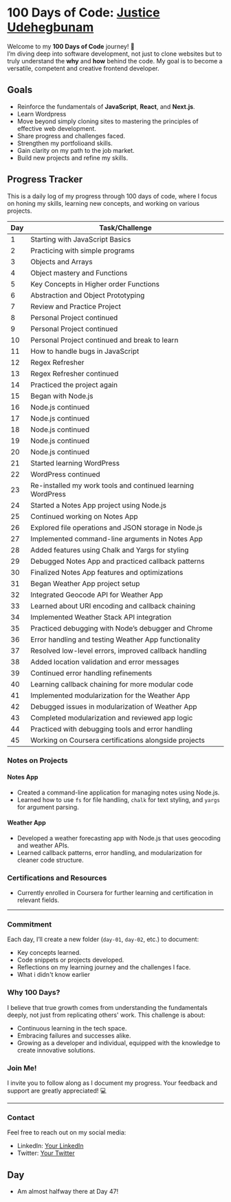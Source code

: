 # 100 Days of Code: [Justice Udehegbunam](https://github.com/Justice-Udehegbunam)

Welcome to my **100 Days of Code** journey! 🚀  
I’m diving deep into software development, not just to clone websites but to truly understand the **why** and **how** behind the code. My goal is to become a versatile, competent and creative frontend developer.

## Goals

- Reinforce the fundamentals of **JavaScript**, **React**, and **Next.js**.
- Learn Wordpress
- Move beyond simply cloning sites to mastering the principles of effective web development.
- Share progress and challenges faced.
- Strengthen my portfolioand skills.
- Gain clarity on my path to the job market.
- Build new projects and refine my skills.

## Progress Tracker

This is a daily log of my progress through 100 days of code, where I focus on honing my skills, learning new concepts, and working on various projects.

| Day | Task/Challenge                                              |
| --- | ----------------------------------------------------------- |
| 1   | Starting with JavaScript Basics                             |
| 2   | Practicing with simple programs                             |
| 3   | Objects and Arrays                                          |
| 4   | Object mastery and Functions                                |
| 5   | Key Concepts in Higher order Functions                      |
| 6   | Abstraction and Object Prototyping                          |
| 7   | Review and Practice Project                                 |
| 8   | Personal Project continued                                  |
| 9   | Personal Project continued                                  |
| 10  | Personal Project continued and break to learn               |
| 11  | How to handle bugs in JavaScript                            |
| 12  | Regex Refresher                                             |
| 13  | Regex Refresher continued                                   |
| 14  | Practiced the project again                                 |
| 15  | Began with Node.js                                          |
| 16  | Node.js continued                                           |
| 17  | Node.js continued                                           |
| 18  | Node.js continued                                           |
| 19  | Node.js continued                                           |
| 20  | Node.js continued                                           |
| 21  | Started learning WordPress                                  |
| 22  | WordPress continued                                         |
| 23  | Re-installed my work tools and continued learning WordPress |
| 24  | Started a Notes App project using Node.js                   |
| 25  | Continued working on Notes App                              |
| 26  | Explored file operations and JSON storage in Node.js        |
| 27  | Implemented command-line arguments in Notes App             |
| 28  | Added features using Chalk and Yargs for styling            |
| 29  | Debugged Notes App and practiced callback patterns          |
| 30  | Finalized Notes App features and optimizations              |
| 31  | Began Weather App project setup                             |
| 32  | Integrated Geocode API for Weather App                      |
| 33  | Learned about URI encoding and callback chaining            |
| 34  | Implemented Weather Stack API integration                   |
| 35  | Practiced debugging with Node’s debugger and Chrome         |
| 36  | Error handling and testing Weather App functionality        |
| 37  | Resolved low-level errors, improved callback handling       |
| 38  | Added location validation and error messages                |
| 39  | Continued error handling refinements                        |
| 40  | Learning callback chaining for more modular code            |
| 41  | Implemented modularization for the Weather App              |
| 42  | Debugged issues in modularization of Weather App            |
| 43  | Completed modularization and reviewed app logic             |
| 44  | Practiced with debugging tools and error handling           |
| 45  | Working on Coursera certifications alongside projects       |

### Notes on Projects

#### Notes App

- Created a command-line application for managing notes using Node.js.
- Learned how to use `fs` for file handling, `chalk` for text styling, and `yargs` for argument parsing.

#### Weather App

- Developed a weather forecasting app with Node.js that uses geocoding and weather APIs.
- Learned callback patterns, error handling, and modularization for cleaner code structure.

### Certifications and Resources

- Currently enrolled in Coursera for further learning and certification in relevant fields.

---

### Commitment

Each day, I’ll create a new folder (`day-01`, `day-02`, etc.) to document:

- Key concepts learned.
- Code snippets or projects developed.
- Reflections on my learning journey and the challenges I face.
- What i didn't know earlier

### Why 100 Days?

I believe that true growth comes from understanding the fundamentals deeply, not just from replicating others' work. This challenge is about:

- Continuous learning in the tech space.
- Embracing failures and successes alike.
- Growing as a developer and individual, equipped with the knowledge to create innovative solutions.

### Join Me!

I invite you to follow along as I document my progress. Your feedback and support are greatly appreciated! 💻

---

### Contact

Feel free to reach out on my social media:

- LinkedIn: [Your LinkedIn](https://www.linkedin.com/in/justice-udehegbunam/)
- Twitter: [Your Twitter](https://x.com/FavouredJustice)

## Day

- Am almost halfway there at Day 47!
